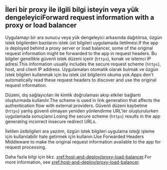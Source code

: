## <a name="forward-request-information-with-a-proxy-or-load-balancer"></a><span data-ttu-id="56ee2-101">İleri bir proxy ile ilgili bilgi isteyin veya yük dengeleyici</span><span class="sxs-lookup"><span data-stu-id="56ee2-101">Forward request information with a proxy or load balancer</span></span>

<span data-ttu-id="56ee2-102">Uygulamayı bir ara sunucu veya yük dengeleyici arkasında dağıtılırsa, özgün istek bilgilerden bazılarını istek üst bilgileri uygulamada iletilmesi.</span><span class="sxs-lookup"><span data-stu-id="56ee2-102">If the app is deployed behind a proxy server or load balancer, some of the original request information might be forwarded to the app in request headers.</span></span> <span data-ttu-id="56ee2-103">Bu bilgiler genellikle güvenli istek düzeni içerir (`https`), konak ve istemci IP adresi.</span><span class="sxs-lookup"><span data-stu-id="56ee2-103">This information usually includes the secure request scheme (`https`), host, and client IP address.</span></span> <span data-ttu-id="56ee2-104">Uygulamaları otomatik olarak bulmak ve özgün istek bilgileri kullanmak için bu istek üst bilgilerini okuma yok.</span><span class="sxs-lookup"><span data-stu-id="56ee2-104">Apps don't automatically read these request headers to discover and use the original request information.</span></span>

<span data-ttu-id="56ee2-105">Düzeni, dış sağlayıcıları ile kimlik doğrulaması akışı etkiler bağlantı oluşturmada kullanılır.</span><span class="sxs-lookup"><span data-stu-id="56ee2-105">The scheme is used in link generation that affects the authentication flow with external providers.</span></span> <span data-ttu-id="56ee2-106">Güvenli düzeni kaybetme (`https`) yanlış güvenli olmayan yeniden yönlendirme URL'ler oluşturulurken uygulamada sonuçlanır.</span><span class="sxs-lookup"><span data-stu-id="56ee2-106">Losing the secure scheme (`https`) results in the app generating incorrect insecure redirect URLs.</span></span>

<span data-ttu-id="56ee2-107">İletilen üstbilgileri ara yazılım, özgün istek bilgileri uygulama isteği işleme için kullanılabilir hale getirmek için kullanın.</span><span class="sxs-lookup"><span data-stu-id="56ee2-107">Use Forwarded Headers Middleware to make the original request information available to the app for request processing.</span></span>

<span data-ttu-id="56ee2-108">Daha fazla bilgi için bkz. <xref:host-and-deploy/proxy-load-balancer>.</span><span class="sxs-lookup"><span data-stu-id="56ee2-108">For more information, see <xref:host-and-deploy/proxy-load-balancer>.</span></span>
